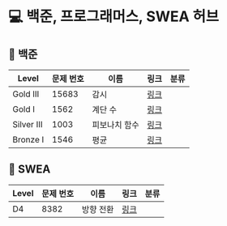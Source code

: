 # 💻 백준, 프로그래머스, SWEA 허브


## 📁 백준

| Level | 문제 번호 | 이름 | 링크 | 분류 |
|--------|------------|------|------|--------|
| Gold III | 15683 | 감시 | [링크](%25EB%25B0%25B1%25EC%25A4%2580%255CGold%255C15683.%25E2%2580%2585%25EA%25B0%2590%25EC%258B%259C%255CREADME.md) |  |
| Gold I | 1562 | 계단 수 | [링크](%25EB%25B0%25B1%25EC%25A4%2580%255CGold%255C1562.%25E2%2580%2585%25EA%25B3%2584%25EB%258B%25A8%25E2%2580%2585%25EC%2588%2598%255CREADME.md) |  |
| Silver III | 1003 | 피보나치 함수 | [링크](%25EB%25B0%25B1%25EC%25A4%2580%255CSilver%255C1003.%25E2%2580%2585%25ED%2594%25BC%25EB%25B3%25B4%25EB%2582%2598%25EC%25B9%2598%25E2%2580%2585%25ED%2595%25A8%25EC%2588%2598%255CREADME.md) |  |
| Bronze I | 1546 | 평균 | [링크](%25EB%25B0%25B1%25EC%25A4%2580%255CBronze%255C1546.%25E2%2580%2585%25ED%258F%2589%25EA%25B7%25A0%255CREADME.md) |  |


## 📁 SWEA

| Level | 문제 번호 | 이름 | 링크 | 분류 |
|--------|------------|------|------|--------|
| D4 | 8382 | 방향 전환 | [링크](SWEA%255CD4%255C8382.%25E2%2580%2585%25EB%25B0%25A9%25ED%2596%25A5%25E2%2580%2585%25EC%25A0%2584%25ED%2599%2598%255CREADME.md) |  |

